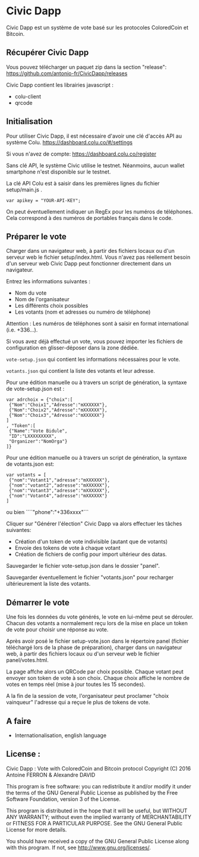   Civic Dapp
===========

Civic Dapp est un système de vote basé sur les protocoles ColoredCoin et Bitcoin.

## Récupérer Civic Dapp

Vous pouvez télécharger un paquet zip dans la section "release":
https://github.com/antonio-fr/CivicDapp/releases

Civic Dapp contient les librairies javascript :
* colu-client
* qrcode

## Initialisation

Pour utiliser Civic Dapp, il est nécessaire d'avoir une clé d'accès API au système Colu. https://dashboard.colu.co/#/settings

Si vous n'avez de compte: 
https://dashboard.colu.co/register 

Sans clé API, le système Civic utilise le testnet. Néanmoins, aucun wallet smartphone n'est disponible sur le testnet.

La clé API Colu est à saisir dans les premières lignes du fichier setup/main.js .

`var apikey = "YOUR-API-KEY";`

On peut éventuellement indiquer un RegEx pour les numéros de téléphones. Cela correspond à des numéros de portables français dans le code.

## Préparer le vote

Charger dans un navigateur web, à partir des fichiers locaux ou d'un serveur web le fichier setup/index.html. Vous n'avez pas réellement besoin d'un serveur web Civic Dapp peut fonctionner directement dans un navigateur.

Entrez les informations suivantes :
* Nom du vote
* Nom de l'organisateur
* Les différents choix possibles
* Les votants (nom et adresses ou numéro de téléphone)

Attention : Les numéros de téléphones sont à saisir en format international (i.e. +336...).

Si vous avez déjà effectué un vote, vous pouvez importer les fichiers de configuration en glisser-déposer dans la zone dédiée.

`vote-setup.json` qui contient les informations nécessaires pour le vote.

`votants.json` qui contient la liste des votants et leur adresse.
 
Pour une édition manuelle ou à travers un script de génération, la syntaxe de vote-setup.json est :
```
var adrchoix = {"choix":[
 {"Nom":"Choix1","Adresse":"mXXXXXX"},
 {"Nom":"Choix2","Adresse":"mXXXXXX"},
 {"Nom":"Choix3","Adresse":"mXXXXXX"}
]
, "Token":[
 {"Name":"Vote Bidule",
 "ID":"LXXXXXXXXX",
 "Organizer":"NomOrga"}
]}
```

Pour une édition manuelle ou à travers un script de génération, la syntaxe de votants.json est:
```
var votants = [
 {"nom":"Votant1","adresse":"mXXXXXX"},
 {"nom":"votant2","adresse":"mXXXXXX"},
 {"nom":"Votant3","adresse":"mXXXXXX"},
 {"nom":"Votant4","adresse":"mXXXXXX"}
]
```

ou bien ````"phone":"+336xxxx"```

Cliquer sur "Générer l'élection"
Civic Dapp va alors effectuer les tâches suivantes:
* Création d'un token de vote indivisible (autant que de votants)
* Envoie des tokens de vote à chaque votant
* Création de fichiers de config pour import ultérieur des datas.

Sauvegarder le fichier vote-setup.json dans le dossier "panel".

Sauvegarder éventuellement le fichier "votants.json" pour recharger ultérieurement la liste des votants. 

## Démarrer le vote

Une fois les données du vote générés, le vote en lui-même peut se dérouler. Chacun des votants a normalement reçu lors de la mise en place un token de vote pour choisir une réponse au vote.

Après avoir posé le fichier setup-vote.json dans le répertoire panel (fichier téléchargé lors de la phase de préparation), charger dans un navigateur web, à partir des fichiers locaux ou d'un serveur web le fichier panel/votes.html.

La page affche alors un QRCode par choix possible. Chaque votant peut envoyer son token de vote à son choix. Chaque choix affiche le nombre de votes en temps réel (mise à jour toutes les 15 secondes).

A la fin de la session de vote, l'organisateur peut proclamer "choix vainqueur" l'adresse qui a reçue le plus de tokens de vote.

## A faire
* Internationalisation, english language


License :
----------

Civic Dapp : Vote with ColoredCoin and Bitcoin protocol 
Copyright (C) 2016  Antoine FERRON & Alexandre DAVID

This program is free software: you can redistribute it and/or modify
it under the terms of the GNU General Public License as published by
the Free Software Foundation, version 3 of the License.

This program is distributed in the hope that it will be useful,
but WITHOUT ANY WARRANTY; without even the implied warranty of
MERCHANTABILITY or FITNESS FOR A PARTICULAR PURPOSE.  See the
GNU General Public License for more details.

You should have received a copy of the GNU General Public License
along with this program.  If not, see <http://www.gnu.org/licenses/>.
